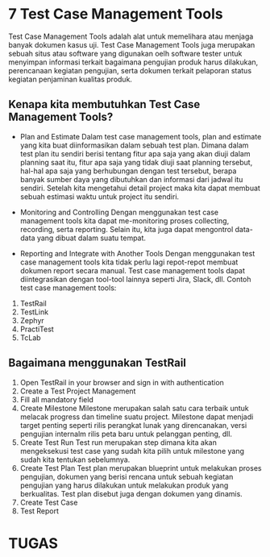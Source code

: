 # 7 Test Case Management Tools
Test Case Management Tools adalah alat untuk memelihara atau menjaga banyak dokumen kasus uji. Test Case Management Tools juga merupakan sebuah situs atau software yang digunakan oelh software tester untuk menyimpan informasi terkait bagaimana pengujian produk harus dilakukan, perencanaan kegiatan pengujian, serta dokumen terkait pelaporan status kegiatan penjaminan kualitas produk.

## Kenapa kita membutuhkan Test Case Management Tools?
- Plan and Estimate
Dalam test case management tools, plan and estimate yang kita buat diinformasikan dalam sebuah test plan. Dimana dalam test plan itu sendiri berisi tentang fitur apa saja yang akan diuji dalam planning saat itu, fitur apa saja yang tidak diuji saat planning tersebut, hal-hal apa saja yang berhubungan dengan test tersebut, berapa banyak sumber daya yang dibutuhkan dan informasi dari jadwal itu sendiri. Setelah kita mengetahui detail project maka kita dapat membuat sebuah estimasi waktu untuk project itu sendiri.

- Monitoring and Controlling
Dengan menggunakan test case management tools kita dapat me-monitoring proses collecting, recording, serta reporting. Selain itu, kita juga dapat mengontrol data-data yang dibuat dalam suatu tempat.

- Reporting and Integrate with Another Tools
Dengan menggunakan test case management tools kita tidak perlu lagi repot-repot membuat dokumen report secara manual. Test case management tools dapat diintegrasikan dengan tool-tool lainnya seperti Jira, Slack, dll.
Contoh test case management tools:
1. TestRail
2. TestLink
3. Zephyr
4. PractiTest
5. TcLab

## Bagaimana menggunakan TestRail
1. Open TestRail in your browser and sign in with authentication
2. Create a Test Project Management
3. Fill all mandatory field
4. Create Milestone
Milestone merupakan salah satu cara terbaik untuk melacak progress dan timeline suatu project. Milestone dapat menjadi target penting seperti rilis perangkat lunak yang direncanakan, versi pengujian internalm rilis peta baru untuk pelanggan penting, dll. 
5. Create Test Run
Test run merupakan step dimana kita akan mengeksekusi test case yang sudah kita pilih untuk milestone yang sudah kita tentukan sebelumnya.
6. Create Test Plan
Test plan merupakan blueprint untuk melakukan proses pengujian, dokumen yang berisi rencana untuk sebuah kegiatan pengujian yang harus dilakukan untuk melakukan produk yang berkualitas. Test plan disebut juga dengan dokumen yang dinamis.
7. Create Test Case
8. Test Report

# TUGAS
